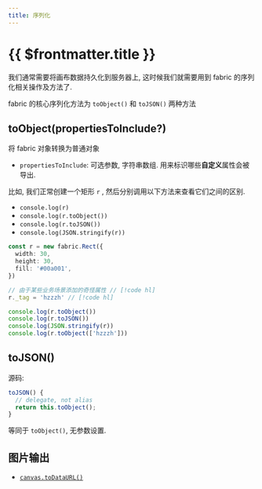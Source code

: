 ```yaml
---
title: 序列化
---
```


# {{ $frontmatter.title }} <Badge type="warning" text="WIP"/>

<script setup>
import Runnable from '../components/Runnable.vue'
</script>

我们通常需要将画布数据持久化到服务器上, 这时候我们就需要用到 fabric 的序列化相关操作及方法了.

fabric 的核心序列化方法为 `toObject()` 和 `toJSON()` 两种方法

## toObject(propertiesToInclude?)

将 fabric 对象转换为普通对象

+ `propertiesToInclude`: 可选参数, 字符串数组. 用来标识哪些**自定义**属性会被导出.

比如, 我们正常创建一个矩形 `r` , 然后分别调用以下方法来查看它们之间的区别.

+ `console.log(r)`
+ `console.log(r.toObject())`
+ `console.log(r.toJSON())`
+ `console.log(JSON.stringify(r))`

<Runnable>

```ts
const r = new fabric.Rect({
  width: 30,
  height: 30,
  fill: '#00a001',
})

// 由于某些业务场景添加的奇怪属性 // [!code hl]
r._tag = 'hzzzh' // [!code hl]

console.log(r.toObject())
console.log(r.toJSON())
console.log(JSON.stringify(r))
console.log(r.toObject(['hzzzh']))
```

</Runnable>

## toJSON()

源码:

```ts
toJSON() {
  // delegate, not alias
  return this.toObject();
}
```

等同于 `toObject()`, 无参数设置.

## 图片输出

+ [`canvas.toDataURL()`](https://developer.mozilla.org/en-US/docs/Web/API/HTMLCanvasElement/toDataURL)
